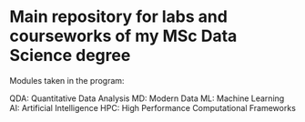 # Main repository for labs and courseworks of my MSc Data Science degree

Modules taken in the program:

QDA: Quantitative Data Analysis
MD: Modern Data
ML: Machine Learning
AI: Artificial Intelligence
HPC: High Performance Computational Frameworks
